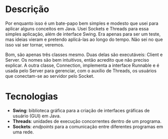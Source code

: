 # Descrição

Por enquanto isso é um bate-papo bem simples e modesto que usei para aplicar alguns conceitos em Java. Usei Sockets e Threads para essa simples aplicação, além de interface Swing.
Era apenas para ser um teste, mas ideias vieram e pretendo aplicá-las ao longo do tempo. Não sei no que isso vai ser tornar, veremos.

Bom, são apenas três classes mesmo. Duas delas são executáveis: Client e Server. Os nomes são bem intuitivos, então acredito que não preciso explicar. A outra classe, Connection,
implementa a interface Runnable e é usada pelo Server para gerenciar, com o auxílio de Threads, os usuários que conectam-se ao servidor pelo Socket.

# Tecnologias

* **Swing**: biblioteca gráfica para a criação de interfaces gráficas de usuário (GUI) em Java.
* **Threads**: unidades de execução concorrentes dentro de um programa.
* **Sockets**: _endpoints_ para a comunicação entre diferentes programas em uma rede.
